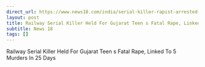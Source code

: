 ```yaml
---
direct_url: https://www.news18.com/india/serial-killer-rapist-arrested-gujarat-udvada-19-year-old-rape-murder-case-5-murders-in-25-days-rahul-jat-haryana-native-arrested-for-raping-women-train-coaches-for-disabled-9139014.html
layout: post
title: Railway Serial Killer Held For Gujarat Teen s Fatal Rape, Linked To 5 Murders In 25 Days
subtitle: News 18
tags: []
---
```


Railway Serial Killer Held For Gujarat Teen s Fatal Rape, Linked To 5 Murders In 25 Days

